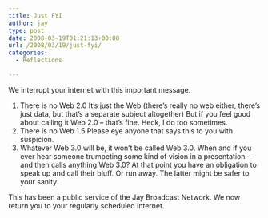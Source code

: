 ```yaml
---
title: Just FYI
author: jay
type: post
date: 2008-03-19T01:21:13+00:00
url: /2008/03/19/just-fyi/
categories:
  - Reflections

---
```

We interrupt your internet with this important message.

  1. There is no Web 2.0 It’s just the Web (there’s really no web either, there’s just data, but that’s a separate subject altogether) But if you feel good about calling it Web 2.0 &#8211; that’s fine. Heck, I do too sometimes.
  2. There is no Web 1.5 Please eye anyone that says this to you with suspicion.
  3. Whatever Web 3.0 will be, it won’t be called Web 3.0. When and if you ever hear someone trumpeting some kind of vision in a presentation &#8211; and then calls anything Web 3.0? At that point you have an obligation to speak up and call their bluff. Or run away. The latter might be safer to your sanity.

This has been a public service of the Jay Broadcast Network. We now return you to your regularly scheduled internet.